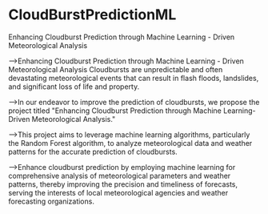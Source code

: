 # CloudBurstPredictionML
Enhancing Cloudburst Prediction through Machine Learning - Driven Meteorological Analysis

-->Enhancing Cloudburst Prediction through Machine Learning - Driven Meteorological Analysis Cloudbursts are unpredictable and often devastating meteorological events that can result in flash floods, landslides, and significant loss of life and property. 

-->In our endeavor to improve the prediction of cloudbursts, we propose the project titled "Enhancing Cloudburst Prediction through Machine Learning-Driven Meteorological Analysis." 

-->This project aims to leverage machine learning algorithms, particularly the Random Forest algorithm, to analyze meteorological data and weather patterns for the accurate prediction of cloudbursts.

-->Enhance cloudburst prediction by employing machine learning for comprehensive analysis of meteorological parameters and weather patterns, thereby improving the precision and timeliness of forecasts, serving the interests of local meteorological agencies and weather forecasting organizations.
